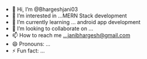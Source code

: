 - 👋 Hi, I’m @Bhargeshjani03
- 👀 I’m interested in ...MERN Stack development
- 🌱 I’m currently learning ... android app development
- 💞️ I’m looking to collaborate on ...
- 📫 How to reach me ...janibhargesh@gmail.com
- 😄 Pronouns: ...
- ⚡ Fun fact: ...

<!---
Bhargeshjani03/Bhargeshjani03 is a ✨ special ✨ repository because its `README.md` (this file) appears on your GitHub profile.
You can click the Preview link to take a look at your changes.
--->

